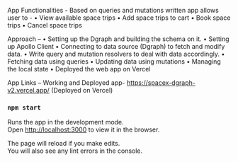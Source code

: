 App Functionalities - 
Based on queries and mutations written app allows user to -
•	View available space trips
•	Add space trips to cart
•	Book space trips
•	Cancel space trips

Approach – 
•	Setting up the Dgraph and building the schema on it.
•	Setting up Apollo Client
•	Connecting to data source (Dgraph) to fetch and modify data.
•	Write query and mutation resolvers to deal with data accordingly.
•	Fetching data using queries
•	Updating data using mutations
•	Managing the local state
•	Deployed the web app on Vercel

App Links –
Working and Deployed app-
https://spacex-dgraph-v2.vercel.app/
 (Deployed on Vercel)

### `npm start`

Runs the app in the development mode.\
Open [http://localhost:3000](http://localhost:3000) to view it in the browser.

The page will reload if you make edits.\
You will also see any lint errors in the console.


